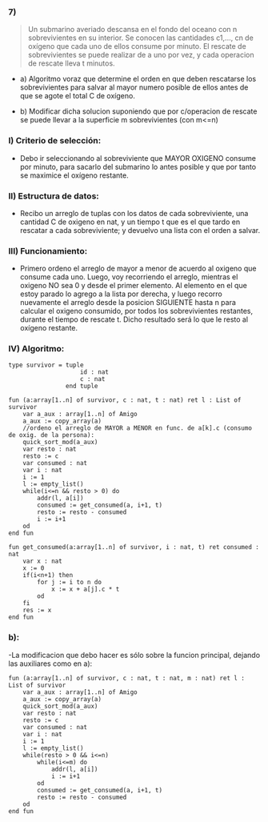 ### 7) 
> Un submarino averiado descansa en el fondo del oceano con n sobrevivientes en su interior. Se conocen las cantidades c1,..., cn de oxígeno que cada uno de ellos consume por minuto. El rescate de sobrevivientes se puede realizar de a uno por vez, y cada operacion de rescate lleva t minutos.

- a) Algoritmo voraz que determine el orden en que deben rescatarse los sobrevivientes para salvar al mayor numero posible de ellos antes de que se agote el total C de oxígeno.

- b) Modificar dicha solucion suponiendo que por c/operacion de rescate se puede llevar a la superficie m sobrevivientes (con m<=n)

### I) Criterio de selección:
- Debo ir seleccionando al sobreviviente que MAYOR OXIGENO consume por minuto, para sacarlo del submarino lo antes posible y que por tanto se maximice el oxígeno restante.

### II) Estructura de datos:
- Recibo un arreglo de tuplas con los datos de cada sobreviviente, una cantidad C de oxigeno en nat, y un tiempo t que es el que tardo en rescatar a cada sobreviviente; y devuelvo una lista con el orden a salvar.

### III) Funcionamiento: 
- Primero ordeno el arreglo de mayor a menor de acuerdo al oxigeno que consume cada uno. Luego, voy recorriendo el arreglo, mientras el oxigeno NO sea 0 y desde el primer elemento. Al elemento en el que estoy parado lo agrego a la lista por derecha, y luego recorro nuevamente el arreglo desde la posicion SIGUIENTE hasta n para calcular el oxigeno consumido, por todos los sobrevivientes restantes, durante el tiempo de rescate t. Dicho resultado será lo que le resto al oxígeno restante. 

### IV) Algoritmo:

~~~
type survivor = tuple 
                    id : nat
                    c : nat
                end tuple

fun (a:array[1..n] of survivor, c : nat, t : nat) ret l : List of survivor
    var a_aux : array[1..n] of Amigo
    a_aux := copy_array(a)
    //ordeno el arreglo de MAYOR a MENOR en func. de a[k].c (consumo de oxig. de la persona):
    quick_sort_mod(a_aux)
    var resto : nat
    resto := c
    var consumed : nat
    var i : nat
    i := 1
    l := empty_list()
    while(i<=n && resto > 0) do 
        addr(l, a[i])
        consumed := get_consumed(a, i+1, t)
        resto := resto - consumed
        i := i+1
    od
end fun 

fun get_consumed(a:array[1..n] of survivor, i : nat, t) ret consumed : nat
    var x : nat
    x := 0
    if(i<n+1) then 
        for j := i to n do
            x := x + a[j].c * t
        od
    fi
    res := x  
end fun

~~~

### b):

-La modificacion que debo hacer es sólo sobre la funcion principal, dejando las auxiliares como en a): 

~~~ 
fun (a:array[1..n] of survivor, c : nat, t : nat, m : nat) ret l : List of survivor
    var a_aux : array[1..n] of Amigo
    a_aux := copy_array(a)
    quick_sort_mod(a_aux)
    var resto : nat
    resto := c
    var consumed : nat
    var i : nat
    i := 1
    l := empty_list()
    while(resto > 0 && i<=n)
        while(i<=m) do 
            addr(l, a[i])
            i := i+1
        od
        consumed := get_consumed(a, i+1, t)
        resto := resto - consumed
    od
end fun
~~~
